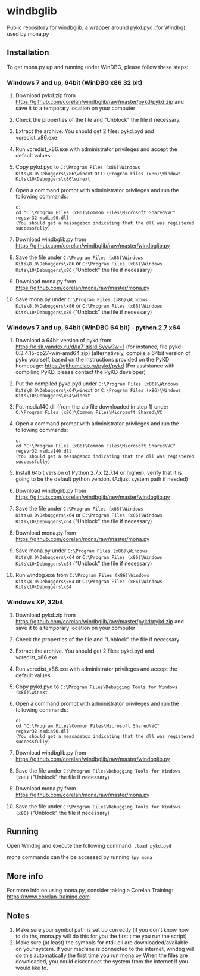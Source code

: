 windbglib
=========

Public repository for windbglib, a wrapper around pykd.pyd (for Windbg), used by mona.py


Installation
------------
To get mona.py up and running under WinDBG, please follow these steps:

### Windows 7 and up, 64bit (WinDBG x86 32 bit)
1. Download pykd.zip from https://github.com/corelan/windbglib/raw/master/pykd/pykd.zip and save it to a temporary location on your computer
2. Check the properties of the file and "Unblock" the file if necessary.
3. Extract the archive. You should get 2 files: pykd.pyd and vcredist_x86.exe
4. Run vcredist_x86.exe with administrator privileges and accept the default values.
5. Copy pykd.pyd to `C:\Program Files (x86)\Windows Kits\8.0\Debuggers\x86\winext` or `C:\Program Files (x86)\Windows Kits\10\Debuggers\x86\winext`
6. Open a command prompt with administrator privileges and run the following commands:

   ```
   c:
   cd "C:\Program Files (x86)\Common Files\Microsoft Shared\VC"
   regsvr32 msdia90.dll
   (You should get a messagebox indicating that the dll was registered successfully)
   ```

7. Download windbglib.py from https://github.com/corelan/windbglib/raw/master/windbglib.py 
8. Save the file under `C:\Program Files (x86)\Windows Kits\8.0\Debuggers\x86` or `C:\Program Files (x86)\Windows Kits\10\Debuggers\x86`   ("Unblock" the file if necessary)
9. Download mona.py from https://github.com/corelan/mona/raw/master/mona.py  
10. Save mona.py under `C:\Program Files (x86)\Windows Kits\8.0\Debuggers\x86` or `C:\Program Files (x86)\Windows Kits\10\Debuggers\x86`   ("Unblock" the file if necessary)



### Windows 7 and up, 64bit (WinDBG 64 bit) - python 2.7 x64
1. Download a 64bit version of pykd from https://disk.yandex.ru/d/Ia71qisldISyyw?w=1 (for instance, file pykd-0.3.4.15-cp27-win-amd64.zip)
(alternatively, compile a 64bit version of pykd yourself, based on the instructions provided on the PyKD homepage: https://githomelab.ru/pykd/pykd (For assistance with compiling PyKD, please contact the PyKD developer)
2. Put the compiled pykd.pyd under `C:\Program Files (x86)\Windows Kits\8.0\Debuggers\x64\winext` or `C:\Program Files (x86)\Windows Kits\10\Debuggers\x64\winext`
3. Put msdia140.dll (from the zip file downloaded in step 1) under `C:\Program Files (x86)\Common Files\Microsoft Shared\VC` 
4. Open a command prompt with administrator privileges and run the following commands:

   ```
   c:
   cd "C:\Program Files (x86)\Common Files\Microsoft Shared\VC"
   regsvr32 msdia140.dll
   (You should get a messagebox indicating that the dll was registered successfully)
   ```
5. Install 64bit version of Python 2.7.x (2.7.14 or higher), verify that it is going to be the default python version.  (Adjust system path if needed)
6. Download windbglib.py from https://github.com/corelan/windbglib/raw/master/windbglib.py 
7. Save the file under `C:\Program Files (x86)\Windows Kits\8.0\Debuggers\x64` or `C:\Program Files (x86)\Windows Kits\10\Debuggers\x64`   ("Unblock" the file if necessary)
8. Download mona.py from https://github.com/corelan/mona/raw/master/mona.py  
9. Save mona.py under `C:\Program Files (x86)\Windows Kits\8.0\Debuggers\x64` or `C:\Program Files (x86)\Windows Kits\10\Debuggers\x64`   ("Unblock" the file if necessary)
10. Run windbg.exe from  `C:\Program Files (x86)\Windows Kits\8.0\Debuggers\x64` or `C:\Program Files (x86)\Windows Kits\10\Debuggers\x64`  



### Windows XP, 32bit
1. Download pykd.zip from https://github.com/corelan/windbglib/raw/master/pykd/pykd.zip and save it to a temporary location on your computer
2. Check the properties of the file and "Unblock" the file if necessary.
3. Extract the archive. You should get 2 files: pykd.pyd and vcredist_x86.exe
4. Run vcredist_x86.exe with administrator privileges and accept the default values.
5. Copy pykd.pyd to `C:\Program Files\Debugging Tools for Windows (x86)\winext`
6. Open a command prompt with administrator privileges and run the following commands:

   ```
   c:
   cd "C:\Program Files\Common Files\Microsoft Shared\VC"
   regsvr32 msdia90.dll
   (You should get a messagebox indicating that the dll was registered successfully)
   ```

7. Download windbglib.py from https://github.com/corelan/windbglib/raw/master/windbglib.py 
8. Save the file under `C:\Program Files\Debugging Tools for Windows (x86)`   ("Unblock" the file if necessary)
9. Download mona.py from https://github.com/corelan/mona/raw/master/mona.py  
10. Save the file under `C:\Program Files\Debugging Tools for Windows (x86)`   ("Unblock" the file if necessary)


Running
--------
Open Windbg and execute the following command: `.load pykd.pyd`

mona commands can the be accessed by running `!py mona`


More info
----------
For more info on using mona.py, consider taking a Corelan Training: https://www.corelan-training.com


Notes
-----
1. Make sure your symbol path is set up correctly (if you don't know how to do ths, mona.py will do this for you the first time you run the script)
2. Make sure (at least) the symbols for ntdll.dll are downloaded/available on your system.
   If your machine is connected to the internet, windbg will do this automatically the first time you run mona.py
   When the files are downloaded, you could disconnect the system from the internet if you would like to.
